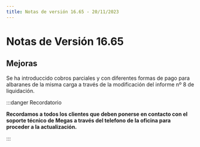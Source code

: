 ```yaml
---
title: Notas de versión 16.65 - 20/11/2023
---
```


# Notas de Versión 16.65

## Mejoras

Se ha introduccido cobros parciales y con diferentes formas de pago para albaranes de la misma carga a través de la modificación del informe nº 8 de liquidación.

:::danger Recordatorio

**Recordamos a todos los clientes que deben ponerse en contacto con el soporte técnico de Megas a través del telefono de la oficina para proceder a la actualización.**

:::